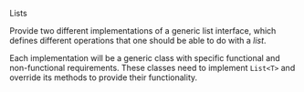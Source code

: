 Lists

Provide two different implementations of
a generic list interface, which defines different operations that one
should be able to do with a *list*.

Each implementation will be a generic class with specific functional
and non-functional requirements. These classes need to implement ```List<T>```
and override its methods to provide their functionality. 
